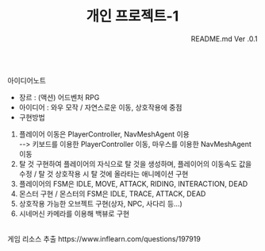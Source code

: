 <h1 div align="center">개인 프로젝트-1</div></h1>
<div align="right"> README.md Ver .0.1</div>
<br><br><br>

아이디어노트<br>
- 장르  : (액션) 어드벤처 RPG <br>
- 아이디어  : 와우 모작 / 자연스로운 이동, 상호작용에 중점<br>
- 구현방법<br>
1. 플레이어 이동은 PlayerController, NavMeshAgent 이용 <br>
   --> 키보드를 이용한 PlayerController 이동, 마우스를 이용한 NavMeshAgent 이동<br>
2. 탈 것 구현하여 플레이어의 자식으로 탈 것을 생성하며, 플레이어의 이동속도 값을 수정 /  탈 것 상호작용 시 탈 것에 올라타는 애니메이션 구현<br>
3. 플레이어의 FSM은 IDLE, MOVE, ATTACK, RIDING, INTERACTION, DEAD<br>
4. 몬스터 구현 / 몬스터의 FSM은 IDLE, TRACE, ATTACK, DEAD<br>
5. 상호작용 가능한 오브젝트 구현(상자, NPC, 사다리 등...)<br>
6. 시네머신 카메라를 이용해 백뷰로 구현
<br>
게임 리소스 추출
https://www.inflearn.com/questions/197919
<br
- 만들어야 할 것
    1. 플레이어
    2. 
